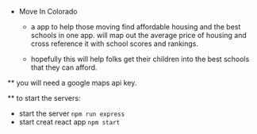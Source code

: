 * Move In Colorado

  - a app to help those moving find affordable housing and the best schools in one app. will map out the average price of housing and cross reference it with school scores and rankings. 

  - hopefully this will help folks get their children into the best schools that they can afford.

** you will need a google maps api key.

** to start the servers:
  - start the server ```npm run express```
  - start creat react app ```npm start```

